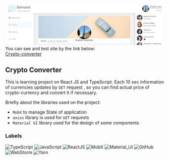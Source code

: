 [![header](https://github.com/laruse91/002.social-network/blob/main/src/assets/title.png?raw=true)](https://crypto-converter.web.app)
You can see and test site by the link below:  
[Crypto-converter](https://crypto-converter.web.app)

## Crypto Converter
This is learning project on React JS and TypeScript. Each 10 sec information of currencies updates by `GET` request , so you can find actual price of crypto-currency and convert it if necessary.

Briefly about the libraries used on the project:
* `MobX` to manage State of application
* `axios` library is used for `GET` requests
* `Material UI` library used for the design of some components


### Labels
![TypeScript](https://img.shields.io/badge/-TypeScript-%233178c6?style=flat-square&logo=typescript&logoColor=white 'TypeScript')
![JavaScript](https://img.shields.io/badge/-JavaScript-%23DAF7A6?style=flat-square&logo=javaScript&logoColor=%23607d8b 'JavaScript')
![ReactJS](https://img.shields.io/badge/-React_JS-%2361dafb?style=flat-square&logo=react&logoColor=%23000000 'React JS')
![MobX](https://img.shields.io/badge/-MobX-%23f9a825?style=flat-square&logo=mobx&logoColor=%23616161 'MobX')
![Material_UI](https://img.shields.io/badge/-Material_UI-%231976d2?style=flat-square&logo=material-ui 'AntDesign')
![GitHub](https://img.shields.io/badge/-GitHub-%23212121?style=flat-square&logo=gitHub 'GitHub')
![WebStorm](https://img.shields.io/badge/-WebStorm-%23607d8b?style=flat-square&logo=webstorm&logoColor=white 'WebStorm')
![Yarn](https://img.shields.io/badge/-Yarn-%23eeeeee?style=flat-square&logo=yarn 'Yarn')
